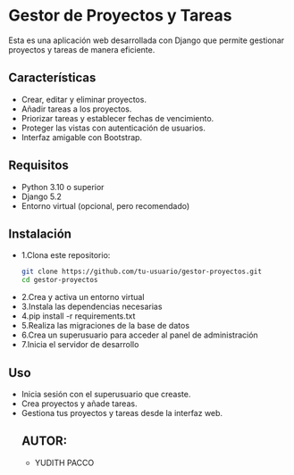 # Gestor de Proyectos y Tareas

Esta es una aplicación web desarrollada con Django que permite gestionar proyectos y tareas de manera eficiente.

## Características

- Crear, editar y eliminar proyectos.
- Añadir tareas a los proyectos.
- Priorizar tareas y establecer fechas de vencimiento.
- Proteger las vistas con autenticación de usuarios.
- Interfaz amigable con Bootstrap.

## Requisitos

- Python 3.10 o superior
- Django 5.2
- Entorno virtual (opcional, pero recomendado)

## Instalación

- 1.Clona este repositorio:
   ```bash
   git clone https://github.com/tu-usuario/gestor-proyectos.git
   cd gestor-proyectos
- 2.Crea y activa un entorno virtual 
- 3.Instala las dependencias necesarias
- 4.pip install -r requirements.txt
- 5.Realiza las migraciones de la base de datos
- 6.Crea un superusuario para acceder al panel de administración
- 7.Inicia el servidor de desarrollo
## Uso
- Inicia sesión con el superusuario que creaste.
- Crea proyectos y añade tareas.
- Gestiona tus proyectos y tareas desde la interfaz web.
   ## AUTOR:
   - YUDITH PACCO

